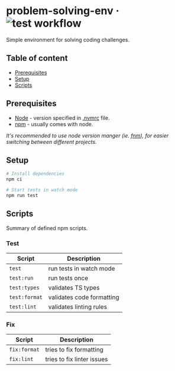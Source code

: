 # problem-solving-env &middot; ![test workflow](https://github.com/patricklizon/problem-solving-env/actions/workflows/test.yml/badge.svg?event=push)

Simple environment for solving coding challenges.

## Table of content

* [Prerequisites](#prerequisites)
* [Setup](#setup)
* [Scripts](#scripts)

## Prerequisites

* [Node](https://nodejs.org/en/) - version specified in [.nvmrc](/.nvmrc) file.
* [npm](https://www.npmjs.com/) - usually comes with node.

_It's recommended to use node version manger (ie. [fnm](https://github.com/Schniz/fnm)), for easier switching between different projects._

## Setup

```sh
# Install dependencies
npm ci

# Start tests in watch mode
npm run test
```

## Scripts

Summary of defined npm scripts.

### Test

| Script          | Description                   |
| --------------- | ----------------------------- |
| `test`          | run tests in watch mode       |
| `test:run`      | run tests once                |
| `test:types`    | validates TS types            |
| `test:format`   | validates code formatting     |
| `test:lint`     | validates linting rules       |

### Fix

| Script       | Description                |
| ------------ | -------------------------- |
| `fix:format` | tries to fix formatting    |
| `fix:lint`   | tries to fix linter issues |
